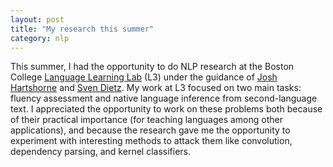 ```yaml
---
layout: post
title: "My research this summer"
category: nlp
---
```


This summer, I had the opportunity to do NLP research at the Boston College [Language Learning Lab](http://l3atbc.org/) (L3) under the guidance of [Josh Hartshorne](http://www.bc.edu/schools/cas/psych/people/faculty/hartshorne.html) and [Sven Dietz](https://genetics.med.harvard.edu/lab/church/sdietz). My work at L3 focused on two main tasks: fluency assessment and native language inference from second-language text. I appreciated the opportunity to work on these problems both because of their practical importance (for teaching languages among other applications), and because the research gave me the opportunity to experiment with interesting methods to attack them like convolution, dependency parsing, and kernel classifiers.